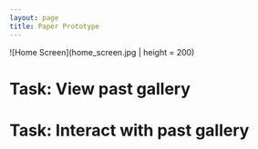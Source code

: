 ```yaml
---
layout: page
title: Paper Prototype
---
```



![Home Screen](home_screen.jpg | height = 200) 




# Task: View past gallery



# Task: Interact with past gallery
